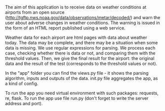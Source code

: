 The aim of this application is to receive data on weather conditions at airports from an open source (http://tgftp.nws.noaa.gov/data/observations/metar/decoded/)
 and warn the user about adverse changes in weather conditions. The warning is issued in the form of an HTML report published using a web service.

Weather data for each airport are html pages with data about weather today. The data may be complete, and there may be a situation when some data is missing. 
We use regular expressions for parsing. We process each case, checking whether there is data or not, and comparing them with the threshold values. Then, we give the final result for the airport: the original data and the result of the test (corresponds to the threshold values or not).

In the "app" folder you can find the views.py file - it shows the parsing algorithm, inputs and outputs of the data.
init.py file aggregates the app, as a kind of сonfig.

To run the app you need virtual environment with such packages: requests, re, flask. 
To run the app use file run.py (don't forget to write the server address and port).